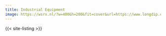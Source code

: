 ```yaml
---
title: Industrial Equipment
image: https://wsrv.nl/?w=400&h=200&fit=cover&url=https://www.longdip.com/proimages/sr/pd/big/LGTM-6191-01.jpg
---
```


{{< site-listing >}}